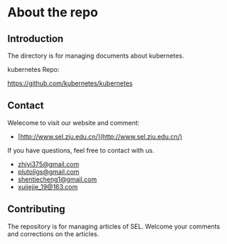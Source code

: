 # About the repo

## Introduction

The directory is for managing documents about kubernetes. 

kubernetes Repo: 

https://github.com/kubernetes/kubernetes



## Contact

Welecome to visit our website and comment:

- [http://www.sel.zju.edu.cn/](http://www.sel.zju.edu.cn/)

If you have questions, feel free to contact with us.

- zhiyi375@gmail.com
- plutoligs@gmail.com
- shentiecheng1@gmail.com
- xujiejie_19@163.com



## Contributing

The repository is for managing articles of SEL. Welcome your comments and corrections on the articles.
